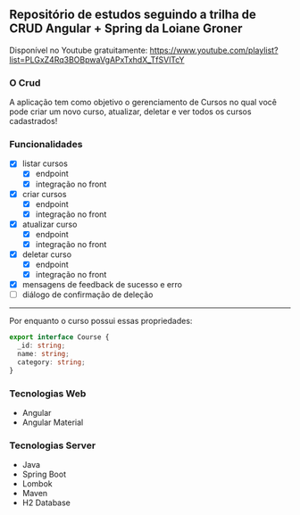 ## Repositório de estudos seguindo a trilha de CRUD Angular + Spring da Loiane Groner


Disponível no Youtube gratuitamente: https://www.youtube.com/playlist?list=PLGxZ4Rq3BOBpwaVgAPxTxhdX_TfSVlTcY

### O Crud
A aplicação tem como objetivo o gerenciamento de Cursos no qual você pode criar um novo curso, atualizar, deletar e ver todos os cursos cadastrados!

### Funcionalidades
- [x] listar cursos
  - [x] endpoint
  - [x] integração no front
      
- [x] criar cursos
  - [x] endpoint
  - [x] integração no front
        
- [x] atualizar curso
  - [x] endpoint
  - [x] integração no front
        
- [x] deletar curso
  - [x] endpoint
  - [x] integração no front
        
- [x] mensagens de feedback de sucesso e erro
- [ ] diálogo de confirmação de deleção

---

Por enquanto o curso possui essas propriedades:
```ts
export interface Course {
  _id: string;
  name: string;
  category: string;
}
```

### Tecnologias Web
- Angular
- Angular Material

### Tecnologias Server
- Java
- Spring Boot
- Lombok
- Maven
- H2 Database

